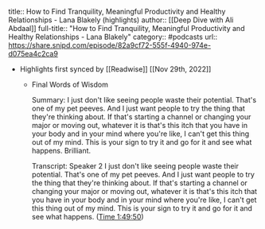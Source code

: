 title:: How to Find Tranquility, Meaningful Productivity and Healthy Relationships - Lana Blakely (highlights)
author:: [[Deep Dive with Ali Abdaal]]
full-title:: "How to Find Tranquility, Meaningful Productivity and Healthy Relationships - Lana Blakely"
category:: #podcasts
url:: https://share.snipd.com/episode/82a9cf72-555f-4940-974e-d075ea4c2ca9

- Highlights first synced by [[Readwise]] [[Nov 29th, 2022]]
	- Final Words of Wisdom
	  
	  Summary:
	  I just don't like seeing people waste their potential. That's one of my pet peeves. And I just want people to try the thing that they're thinking about. If that's starting a channel or changing your major or moving out, whatever it is that's this itch that you have in your body and in your mind where you're like, I can't get this thing out of my mind. This is your sign to try it and go for it and see what happens. Brilliant.
	  
	  Transcript:
	  Speaker 2
	  I just don't like seeing people waste their potential. That's one of my pet peeves. And I just want people to try the thing that they're thinking about. If that's starting a channel or changing your major or moving out, whatever it is that's this itch that you have in your body and in your mind where you're like, I can't get this thing out of my mind. This is your sign to try it and go for it and see what happens. ([Time 1:49:50](https://share.snipd.com/snip/a88564df-ecd0-480e-8067-be7885d79532))
